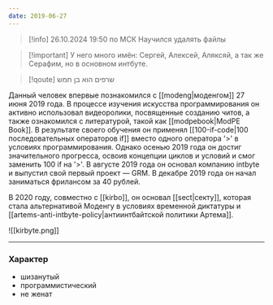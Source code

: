 ```yaml
---
date: 2019-06-27
---
```


>[!info] 26.10.2024 19:50 по МСК
>Научился удалять файлы

>[!important] У него много имён: 
>Сергей, Алексей, Аляксяй, а так же Серафим, но в основном интбуте.

>[!qoute] שרפים הוא בן חמש

Данный человек впервые познакомился с [[modeng|моденгом]] 27 июня 2019 года. В процессе изучения искусства программирования он активно использовал видеоролики, посвященные созданию читов, а также ознакомился с литературой, такой как [[modpebook|ModPE Book]]. В результате своего обучения он применял [[100-if-code|100 последовательных операторов if]] вместо одного оператора '>' в условиях программирования. Однако осенью 2019 года он достиг значительного прогресса, освоив концепции циклов и условий и смог заменить 100 if на '>'. В августе 2019 года он основал компанию intbyte и выпустил свой первый проект — GRM. В декабре 2019 года он начал заниматься фрилансом за 40 рублей. 

В 2020 году, совместно с [[kirbo]], он основал [[sect|секту]], которая стала альтернативой Моденгу в условиях временной диктатуры и [[artems-anti-intbyte-policy|антиинтбайтской политики Артема]].

![[kirbyte.png]]

---
### Характер

- шизанутый
- программистический
- не женат
